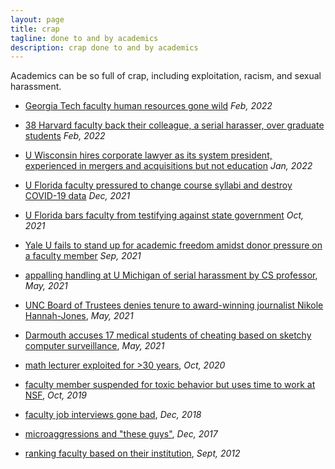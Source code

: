 ```yaml
---
layout: page
title: crap
tagline: done to and by academics
description: crap done to and by academics
---
```


Academics can be so full of crap, including exploitation, racism, and
sexual harassment.

- [Georgia Tech faculty human resources gone wild](https://gregspecter.wordpress.com/2022/02/18/my-georgia-tech-experience/)
  _Feb, 2022_

- [38 Harvard faculty back their colleague, a serial harasser, over graduate students](https://www.thecrimson.com/article/2022/2/4/comaroff-sanctions-open-letter/)
  _Feb, 2022_

- [U Wisconsin hires corporate lawyer as its system president, experienced in mergers and acquisitions but not education](https://madison.com/article_c61600c6-880d-5eee-a30d-b212f418c285.html)
  _Jan, 2022_

- [U Florida faculty pressured to change course syllabi and destroy COVID-19 data](https://www.tampabay.com/news/education/2021/12/06/uf-researchers-felt-pressure-to-destroy-covid-19-data-faculty-report-says/)
  _Dec, 2021_

- [U Florida bars faculty from testifying against state
  government](https://www.washingtonpost.com/nation/2021/10/30/florida-voting-rights-desantis-lawsuit)
  _Oct, 2021_

- [Yale U fails to stand up for academic freedom amidst donor pressure on a faculty member](https://www.nytimes.com/2021/09/30/arts/yale-grand-strategy-resignation.html)
  _Sep, 2021_

- [appalling handling at U Michigan of serial harassment by CS
  professor](https://www.michigandaily.com/news/daily-investigation-finds-divergence-in-u-m-outside-organizations-handling-of-allegations-against-cse-professor/),
  _May, 2021_

- [UNC Board of Trustees denies tenure to award-winning journalist
  Nikole Hannah-Jones](https://www.nytimes.com/2021/05/19/business/media/nikole-hannah-jones-unc.html),
  _May, 2021_

- [Darmouth accuses 17 medical students of cheating based on sketchy
  computer
  surveillance](https://www.nytimes.com/2021/05/09/technology/dartmouth-geisel-medical-cheating.html),
  _May, 2021_

- [math lecturer exploited for >30
  years](http://kbroman.org/blog/2021/05/06/wtf-uw-1/),
  _Oct, 2020_

- [faculty member suspended for toxic behavior but uses time to work at NSF](https://madison.com/wsj/news/local/education/university/uw-madison-failed-to-inform-federal-agency-of-abusive-professors-conduct-unpaid-leave/article_da46b852-8aeb-50c3-9673-c2ac6da3818f.html),
  _Oct, 2019_

- [faculty job interviews gone
  bad](https://www.insidehighered.com/blogs/globalhighered/faculty-job-interviews-gone-bad),
  _Dec, 2018_

- [microaggressions and "these
  guys"](http://www.amelia.mn/blog/conferences/2017/12/19/On-Microaggressions.html),
  _Dec, 2017_

- [ranking faculty based on their
  institution](http://kbroman.org/blog/2012/09/08/how-to-evaluate-faculty/),
  _Sept, 2012_
